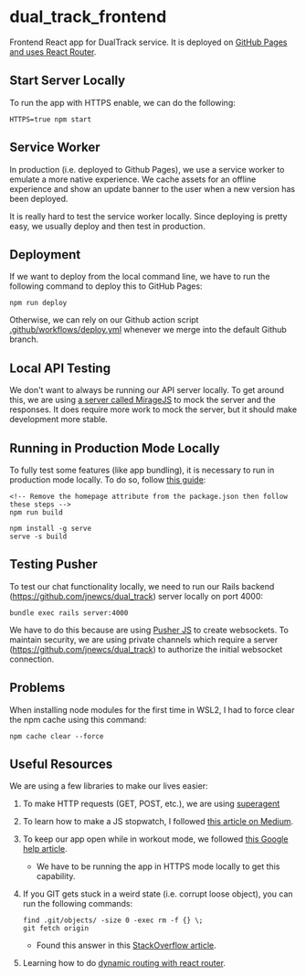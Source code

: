 # dual_track_frontend
Frontend React app for DualTrack service. It is deployed on [GitHub Pages and uses React Router](https://www.freecodecamp.org/news/deploy-a-react-app-to-github-pages/).

## Start Server Locally
To run the app with HTTPS enable, we can do the following:

```
HTTPS=true npm start
```

## Service Worker
In production (i.e. deployed to Github Pages), we use a service worker to emulate a more native experience. We cache assets for an offline experience and show an update banner to the user when a new version has been deployed.

It is really hard to test the service worker locally. Since deploying is pretty easy, we usually deploy and then test in production.

## Deployment
If we want to deploy from the local command line, we have to run the following command to deploy this to GitHub Pages:

```
npm run deploy
```

Otherwise, we can rely on our Github action script [.github/workflows/deploy.yml](.github/workflows/deploy.yml) whenever we merge into the default Github branch.

## Local API Testing
We don't want to always be running our API server locally. To get around this, we are using [a server called MirageJS](https://miragejs.com/api/classes/model/) to mock the server and the responses. It does require more work to mock the server, but it should make development more stable.

## Running in Production Mode Locally
To fully test some features (like app bundling), it is necessary to run in production mode locally. To do so, follow [this guide](https://create-react-app.dev/docs/deployment#static-server):

```
<!-- Remove the homepage attribute from the package.json then follow these steps -->
npm run build

npm install -g serve
serve -s build
```

## Testing Pusher
To test our chat functionality locally, we need to run our Rails backend (https://github.com/jnewcs/dual_track) server locally on port 4000:

```
bundle exec rails server:4000
```

We have to do this because are using [Pusher JS](https://github.com/pusher/pusher-js) to create websockets. To maintain security, we are using private channels which require a server (https://github.com/jnewcs/dual_track) to authorize the initial websocket connection.

## Problems
When installing node modules for the first time in WSL2, I had to force clear the npm cache using this command:

```
npm cache clear --force
```

## Useful Resources
We are using a few libraries to make our lives easier:

1. To make HTTP requests (GET, POST, etc.), we are using [superagent](https://www.npmjs.com/package/superagent)

2. To learn how to make a JS stopwatch, I followed [this article on Medium](https://tinloof.com/blog/how-to-build-a-stopwatch-with-html-css-js-react-part-2/).

3. To keep our app open while in workout mode, we followed [this Google help article](https://web.dev/wake-lock/).
    * We have to be running the app in HTTPS mode locally to get this capability.

4. If you GIT gets stuck in a weird state (i.e. corrupt loose object), you can run the following commands:

    ```
    find .git/objects/ -size 0 -exec rm -f {} \;
    git fetch origin
    ```

    * Found this answer in this [StackOverflow article](https://stackoverflow.com/questions/4254389/git-corrupt-loose-object).

5. Learning how to do [dynamic routing with react router](https://learnwithparam.com/blog/dynamic-pages-in-react-router/).
